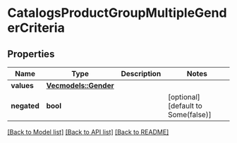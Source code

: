 # CatalogsProductGroupMultipleGenderCriteria

## Properties
Name | Type | Description | Notes
------------ | ------------- | ------------- | -------------
**values** | [**Vec<models::Gender>**](Gender.md) |  | 
**negated** | **bool** |  | [optional] [default to Some(false)]

[[Back to Model list]](../README.md#documentation-for-models) [[Back to API list]](../README.md#documentation-for-api-endpoints) [[Back to README]](../README.md)


